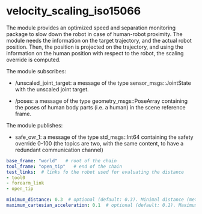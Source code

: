 # velocity_scaling_iso15066

The module provides an optimized speed and separation monitoring package to slow down the robot in case of human-robot proximity.
The module needs the information on the target trajectory, and the actual robot position. Then, the position is projected on the trajectory, and using the information on the human position with respect to the robot, the scaling override is computed.

The module subscribes:  

- /unscaled_joint_target: a message of the type sensor_msgs::JointState with the unscaled joint target. 

- /poses: a message of the type geometry_msgs::PoseArray containing the poses of human body parts (i.e. a human) in the scene reference frame. 

The module publishes: 

- safe_ovr_1: a message of the type std_msgs::Int64 containing the safety override 0-100 (the topics are two, with the same content, to have a redundant communication channel) 

```yaml
base_frame: "world"   # root of the chain
tool_frame: "open_tip"   # end of the chain
test_links:  # links fo the robot used for evaluating the distance 
- tool0
- forearm_link
- open_tip

minimum_distance: 0.3  # optional (default: 0.3). Minimal distance (meter), if slower the robot will stop
maximum_cartesian_acceleration: 0.1  # optional (default: 0.1). Maximum cartesian acceleration (m/s^2)
```